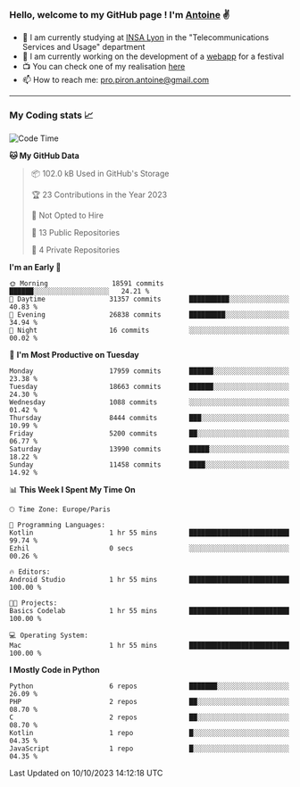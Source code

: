 ### Hello, welcome to my GitHub page ! I'm [Antoine](https://github.com/AntoinePiron) ✌️

- 🌱 I am currently studying at [INSA Lyon](https://www.insa-lyon.fr) in the "Telecommunications Services and Usage" department
- 🔭 I am currently working on the development of a [webapp](https://github.com/24HeuresINSA/Overbookd) for a festival
- 📺 You can check one of my realisation [here](https://astustc.fr)
- 📫 How to reach me: [pro.piron.antoine@gmail.com](mailto:pro.piron.antoine@gmail.com)

---

### My Coding stats 📈
<!--START_SECTION:waka-->
![Code Time](http://img.shields.io/badge/Code%20Time-190%20hrs%2032%20mins-blue)

**🐱 My GitHub Data** 

> 📦 102.0 kB Used in GitHub's Storage 
 > 
> 🏆 23 Contributions in the Year 2023
 > 
> 🚫 Not Opted to Hire
 > 
> 📜 13 Public Repositories 
 > 
> 🔑 4 Private Repositories 
 > 
**I'm an Early 🐤** 

```text
🌞 Morning                18591 commits       ██████░░░░░░░░░░░░░░░░░░░   24.21 % 
🌆 Daytime                31357 commits       ██████████░░░░░░░░░░░░░░░   40.83 % 
🌃 Evening                26838 commits       █████████░░░░░░░░░░░░░░░░   34.94 % 
🌙 Night                  16 commits          ░░░░░░░░░░░░░░░░░░░░░░░░░   00.02 % 
```
📅 **I'm Most Productive on Tuesday** 

```text
Monday                   17959 commits       ██████░░░░░░░░░░░░░░░░░░░   23.38 % 
Tuesday                  18663 commits       ██████░░░░░░░░░░░░░░░░░░░   24.30 % 
Wednesday                1088 commits        ░░░░░░░░░░░░░░░░░░░░░░░░░   01.42 % 
Thursday                 8444 commits        ███░░░░░░░░░░░░░░░░░░░░░░   10.99 % 
Friday                   5200 commits        ██░░░░░░░░░░░░░░░░░░░░░░░   06.77 % 
Saturday                 13990 commits       █████░░░░░░░░░░░░░░░░░░░░   18.22 % 
Sunday                   11458 commits       ████░░░░░░░░░░░░░░░░░░░░░   14.92 % 
```


📊 **This Week I Spent My Time On** 

```text
🕑︎ Time Zone: Europe/Paris

💬 Programming Languages: 
Kotlin                   1 hr 55 mins        █████████████████████████   99.74 % 
Ezhil                    0 secs              ░░░░░░░░░░░░░░░░░░░░░░░░░   00.26 % 

🔥 Editors: 
Android Studio           1 hr 55 mins        █████████████████████████   100.00 % 

🐱‍💻 Projects: 
Basics Codelab           1 hr 55 mins        █████████████████████████   100.00 % 

💻 Operating System: 
Mac                      1 hr 55 mins        █████████████████████████   100.00 % 
```

**I Mostly Code in Python** 

```text
Python                   6 repos             ███████░░░░░░░░░░░░░░░░░░   26.09 % 
PHP                      2 repos             ██░░░░░░░░░░░░░░░░░░░░░░░   08.70 % 
C                        2 repos             ██░░░░░░░░░░░░░░░░░░░░░░░   08.70 % 
Kotlin                   1 repo              █░░░░░░░░░░░░░░░░░░░░░░░░   04.35 % 
JavaScript               1 repo              █░░░░░░░░░░░░░░░░░░░░░░░░   04.35 % 
```




 Last Updated on 10/10/2023 14:12:18 UTC
<!--END_SECTION:waka-->

